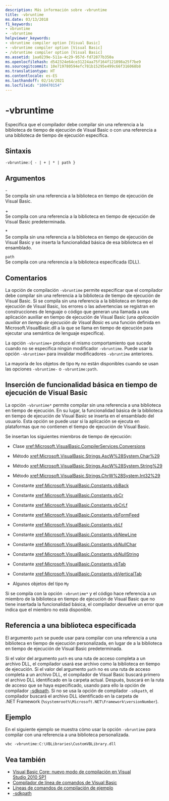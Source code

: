 ```yaml
---
description: Más información sobre -vbruntime
title: -vbruntime
ms.date: 03/13/2018
f1_keywords:
- vbruntime
- -vbruntime
helpviewer_keywords:
- vbruntime compiler option [Visual Basic]
- -vbruntime compiler option [Visual Basic]
- /vbruntime compiler option [Visual Basic]
ms.assetid: 1aa0239e-511a-4c29-957d-fd72877b350a
ms.openlocfilehash: d542324e64ce31224aa75f164f121898a25f7be9
ms.sourcegitcommit: 10e719780594efc781b15295e499c66f316068b8
ms.translationtype: HT
ms.contentlocale: es-ES
ms.lasthandoff: 02/14/2021
ms.locfileid: "100470154"
---
```

# <a name="-vbruntime"></a>-vbruntime

Especifica que el compilador debe compilar sin una referencia a la biblioteca de tiempo de ejecución de Visual Basic o con una referencia a una biblioteca de tiempo de ejecución específica.  
  
## <a name="syntax"></a>Sintaxis  
  
```console  
-vbruntime:{ - | + | * | path }  
```  
  
## <a name="arguments"></a>Argumentos  

 \-  
 Se compila sin una referencia a la biblioteca en tiempo de ejecución de Visual Basic.  
  
 \+  
 Se compila con una referencia a la biblioteca en tiempo de ejecución de Visual Basic predeterminada.  
  
 \*  
 Se compila sin una referencia a la biblioteca en tiempo de ejecución de Visual Basic y se inserta la funcionalidad básica de esa biblioteca en el ensamblado.  
  
 `path`  
 Se compila con una referencia a la biblioteca especificada (DLL).  
  
## <a name="remarks"></a>Comentarios  

 La opción de compilación `-vbruntime` permite especificar que el compilador debe compilar sin una referencia a la biblioteca de tiempo de ejecución de Visual Basic. Si se compila sin una referencia a la biblioteca en tiempo de ejecución de Visual Basic, los errores o las advertencias se registran en construcciones de lenguaje o código que generan una llamada a una aplicación auxiliar en tiempo de ejecución de Visual Basic (una *aplicación auxiliar en tiempo de ejecución de Visual Basic* es una función definida en Microsoft.VisualBasic.dll a la que se llama en tiempo de ejecución para ejecutar una semántica de lenguaje específica).  
  
 La opción `-vbruntime+` produce el mismo comportamiento que sucede cuando no se especifica ningún modificador `-vbruntime`. Puede usar la opción `-vbruntime+` para invalidar modificadores `-vbruntime` anteriores.  
  
 La mayoría de los objetos de tipo `My` no están disponibles cuando se usan las opciones `-vbruntime-` o `-vbruntime:path`.  
  
## <a name="embedding-visual-basic-runtime-core-functionality"></a>Inserción de funcionalidad básica en tiempo de ejecución de Visual Basic  

 La opción `-vbruntime*` permite compilar sin una referencia a una biblioteca en tiempo de ejecución. En su lugar, la funcionalidad básica de la biblioteca en tiempo de ejecución de Visual Basic se inserta en el ensamblado del usuario. Esta opción se puede usar si la aplicación se ejecuta en plataformas que no contienen el tiempo de ejecución de Visual Basic.  
  
 Se insertan los siguientes miembros de tiempo de ejecución:  
  
- Clase <xref:Microsoft.VisualBasic.CompilerServices.Conversions>  
  
- Método <xref:Microsoft.VisualBasic.Strings.AscW%28System.Char%29>  
  
- Método <xref:Microsoft.VisualBasic.Strings.AscW%28System.String%29>  
  
- Método <xref:Microsoft.VisualBasic.Strings.ChrW%28System.Int32%29>  
  
- Constante <xref:Microsoft.VisualBasic.Constants.vbBack>  
  
- Constante <xref:Microsoft.VisualBasic.Constants.vbCr>  
  
- Constante <xref:Microsoft.VisualBasic.Constants.vbCrLf>  
  
- Constante <xref:Microsoft.VisualBasic.Constants.vbFormFeed>  
  
- Constante <xref:Microsoft.VisualBasic.Constants.vbLf>  
  
- Constante <xref:Microsoft.VisualBasic.Constants.vbNewLine>  
  
- Constante <xref:Microsoft.VisualBasic.Constants.vbNullChar>  
  
- Constante <xref:Microsoft.VisualBasic.Constants.vbNullString>  
  
- Constante <xref:Microsoft.VisualBasic.Constants.vbTab>  
  
- Constante <xref:Microsoft.VisualBasic.Constants.vbVerticalTab>  
  
- Algunos objetos del tipo `My`  
  
 Si se compila con la opción `-vbruntime*` y el código hace referencia a un miembro de la biblioteca en tiempo de ejecución de Visual Basic que no tiene insertada la funcionalidad básica, el compilador devuelve un error que indica que el miembro no está disponible.  
  
## <a name="referencing-a-specified-library"></a>Referencia a una biblioteca especificada  

 El argumento `path` se puede usar para compilar con una referencia a una biblioteca en tiempo de ejecución personalizada, en lugar de a la biblioteca en tiempo de ejecución de Visual Basic predeterminada.  
  
 Si el valor del argumento `path` es una ruta de acceso completa a un archivo DLL, el compilador usará ese archivo como la biblioteca en tiempo de ejecución. Si el valor del argumento `path` no es una ruta de acceso completa a un archivo DLL, el compilador de Visual Basic buscará primero el archivo DLL identificado en la carpeta actual. Después, buscará en la ruta de acceso que se haya especificado, usando para ello la opción de compilador [-sdkpath](sdkpath.md). Si no se usa la opción de compilador `-sdkpath`, el compilador buscará el archivo DLL identificado en la carpeta de .NET Framework (`%systemroot%\Microsoft.NET\Framework\versionNumber`).  
  
## <a name="example"></a>Ejemplo  

 En el siguiente ejemplo se muestra cómo usar la opción `-vbruntime` para compilar con una referencia a una biblioteca personalizada.  
  
```console
vbc -vbruntime:C:\VBLibraries\CustomVBLibrary.dll  
```  
  
## <a name="see-also"></a>Vea también

- [Visual Basic Core: nuevo modo de compilación en Visual Studio 2010 SP1](https://devblogs.microsoft.com/vbteam/vb-core-new-compilation-mode-in-visual-studio-2010-sp1/)
- [Compilador de línea de comandos de Visual Basic](index.md)
- [Líneas de comandos de compilación de ejemplo](sample-compilation-command-lines.md)
- [-sdkpath](sdkpath.md)
